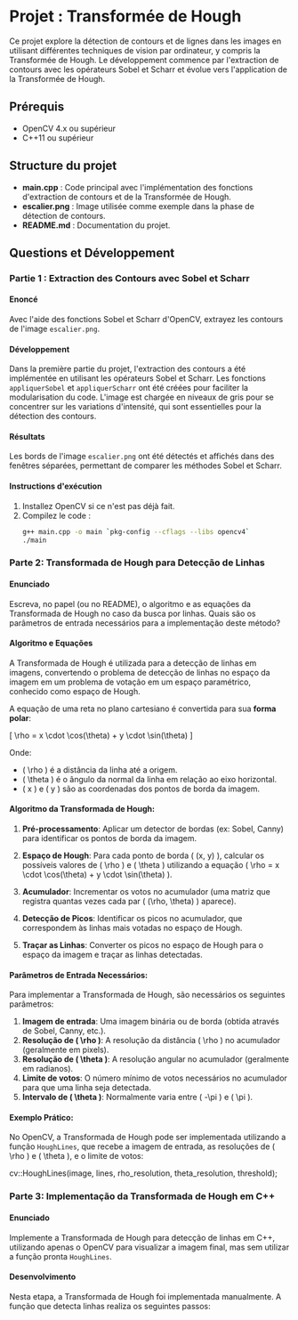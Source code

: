 # Projet : Transformée de Hough

Ce projet explore la détection de contours et de lignes dans les images en utilisant différentes techniques de vision par ordinateur, y compris la Transformée de Hough. Le développement commence par l'extraction de contours avec les opérateurs Sobel et Scharr et évolue vers l'application de la Transformée de Hough.

## Prérequis

- OpenCV 4.x ou supérieur
- C++11 ou supérieur

## Structure du projet

- **main.cpp** : Code principal avec l'implémentation des fonctions d'extraction de contours et de la Transformée de Hough.
- **escalier.png** : Image utilisée comme exemple dans la phase de détection de contours.
- **README.md** : Documentation du projet.

## Questions et Développement

### Partie 1 : Extraction des Contours avec Sobel et Scharr

#### Enoncé
Avec l'aide des fonctions Sobel et Scharr d'OpenCV, extrayez les contours de l'image `escalier.png`.

#### Développement
Dans la première partie du projet, l'extraction des contours a été implémentée en utilisant les opérateurs Sobel et Scharr. Les fonctions `appliquerSobel` et `appliquerScharr` ont été créées pour faciliter la modularisation du code. L'image est chargée en niveaux de gris pour se concentrer sur les variations d'intensité, qui sont essentielles pour la détection des contours.

#### Résultats
Les bords de l'image `escalier.png` ont été détectés et affichés dans des fenêtres séparées, permettant de comparer les méthodes Sobel et Scharr.

#### Instructions d'exécution

1. Installez OpenCV si ce n'est pas déjà fait.
2. Compilez le code :
   ```bash
   g++ main.cpp -o main `pkg-config --cflags --libs opencv4`
   ./main


### Parte 2: Transformada de Hough para Detecção de Linhas

#### Enunciado
Escreva, no papel (ou no README), o algoritmo e as equações da Transformada de Hough no caso da busca por linhas. Quais são os parâmetros de entrada necessários para a implementação deste método?

#### Algoritmo e Equações

A Transformada de Hough é utilizada para a detecção de linhas em imagens, convertendo o problema de detecção de linhas no espaço da imagem em um problema de votação em um espaço paramétrico, conhecido como espaço de Hough.

A equação de uma reta no plano cartesiano é convertida para sua **forma polar**:

\[ \rho = x \cdot \cos(\theta) + y \cdot \sin(\theta) \]

Onde:
- \( \rho \) é a distância da linha até a origem.
- \( \theta \) é o ângulo da normal da linha em relação ao eixo horizontal.
- \( x \) e \( y \) são as coordenadas dos pontos de borda da imagem.

#### Algoritmo da Transformada de Hough:

1. **Pré-processamento**: Aplicar um detector de bordas (ex: Sobel, Canny) para identificar os pontos de borda da imagem.
   
2. **Espaço de Hough**: Para cada ponto de borda \( (x, y) \), calcular os possíveis valores de \( \rho \) e \( \theta \) utilizando a equação \( \rho = x \cdot \cos(\theta) + y \cdot \sin(\theta) \).

3. **Acumulador**: Incrementar os votos no acumulador (uma matriz que registra quantas vezes cada par \( (\rho, \theta) \) aparece).

4. **Detecção de Picos**: Identificar os picos no acumulador, que correspondem às linhas mais votadas no espaço de Hough.

5. **Traçar as Linhas**: Converter os picos no espaço de Hough para o espaço da imagem e traçar as linhas detectadas.

#### Parâmetros de Entrada Necessários:

Para implementar a Transformada de Hough, são necessários os seguintes parâmetros:

1. **Imagem de entrada**: Uma imagem binária ou de borda (obtida através de Sobel, Canny, etc.).
2. **Resolução de \( \rho \)**: A resolução da distância \( \rho \) no acumulador (geralmente em pixels).
3. **Resolução de \( \theta \)**: A resolução angular no acumulador (geralmente em radianos).
4. **Limite de votos**: O número mínimo de votos necessários no acumulador para que uma linha seja detectada.
5. **Intervalo de \( \theta \)**: Normalmente varia entre \( -\pi \) e \( \pi \).

#### Exemplo Prático:

No OpenCV, a Transformada de Hough pode ser implementada utilizando a função `HoughLines`, que recebe a imagem de entrada, as resoluções de \( \rho \) e \( \theta \), e o limite de votos:

cv::HoughLines(image, lines, rho_resolution, theta_resolution, threshold);

### Parte 3: Implementação da Transformada de Hough em C++

#### Enunciado
Implemente a Transformada de Hough para detecção de linhas em C++, utilizando apenas o OpenCV para visualizar a imagem final, mas sem utilizar a função pronta `HoughLines`.

#### Desenvolvimento
Nesta etapa, a Transformada de Hough foi implementada manualmente. A função que detecta linhas realiza os seguintes passos:
